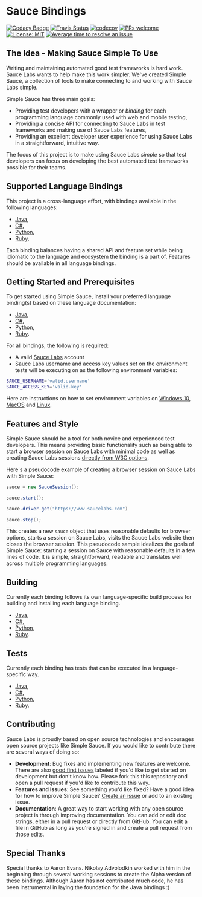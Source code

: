 # Sauce Bindings

[![Codacy Badge](https://api.codacy.com/project/badge/Grade/0b21fa72ecaa4a3c92bf7ac9481f4d7d)](https://app.codacy.com/app/SauceLabs/simple_sauce?utm_source=github.com&utm_medium=referral&utm_content=saucelabs/simple_sauce&utm_campaign=Badge_Grade_Dashboard)
[![Travis Status](https://travis-ci.org/saucelabs/simple_sauce.svg?branch=master)](https://travis-ci.org/saucelabs/simple_sauce)
[![codecov](https://codecov.io/gh/saucelabs/simple_sauce/branch/master/graph/badge.svg)](https://codecov.io/gh/saucelabs/simple_sauce)
[![PRs welcome](https://img.shields.io/badge/PRs-welcome-ff69b4.svg)](https://github.com/saucelabs/simple_sauce/issues?q=is%3Aissue+is%3Aopen+label%3A%22good+first+issue%22)
[![License: MIT](https://img.shields.io/badge/License-MIT-yellow.svg)](https://opensource.org/licenses/MIT)
[![Average time to resolve an issue](http://isitmaintained.com/badge/resolution/saucelabs/simple_sauce.svg)](http://isitmaintained.com/project/saucelabs/simple_sauce "Average time to resolve an issue")

## The Idea - Making Sauce Simple To Use

Writing and maintaining automated good test frameworks is hard work. Sauce Labs wants to help make this work simpler. We've created Simple Sauce, a collection of tools to make connecting to and working with Sauce Labs simple.

Simple Sauce has three main goals:

-   Providing test developers with a wrapper or _binding_ for each programming language commonly used with web and mobile testing,
-   Providing a concise API for connecting to Sauce Labs in test frameworks and making use of Sauce Labs features,
-   Providing an excellent developer user experience for using Sauce Labs in a straightforward, intuitive way.

The focus of this project is to make using Sauce Labs _simple_ so that test developers can focus on developing the best automated test frameworks possible for their teams.

## Supported Language Bindings

This project is a cross-language effort, with bindings available in the following languages:

-   [Java](https://github.com/saucelabs/simple_sauce/tree/master/java),
-   [C#](https://github.com/saucelabs/simple_sauce/tree/master/dotnet),
-   [Python](https://github.com/saucelabs/simple_sauce/tree/master/python),
-   [Ruby](https://github.com/saucelabs/simple_sauce/tree/master/ruby).

Each binding balances having a shared API and feature set while being idiomatic to the language and ecosystem the binding is a part of. Features should be available in all language bindings. 

## Getting Started and Prerequisites

To get started using Simple Sauce, install your preferred language binding(s) based on these language documentation:

-   [Java](https://github.com/saucelabs/simple_sauce/tree/master/java/README.md),
-   [C#](https://github.com/saucelabs/simple_sauce/tree/master/dotnet/README.md),
-   [Python](https://github.com/saucelabs/simple_sauce/tree/master/python/README.md),
-   [Ruby](https://github.com/saucelabs/simple_sauce/tree/master/ruby/README.md).

For all bindings, the following is required:

-   A valid [Sauce Labs](https://app.saucelabs.com/login) account
-   Sauce Labs username and access key values set on the environment tests will be executing on as the following environment variables:

```bash
SAUCE_USERNAME='valid.username'
SAUCE_ACCESS_KEY='valid.key'
```

Here are instructions on how to set environment variables on [Windows 10](https://www.architectryan.com/2018/08/31/how-to-change-environment-variables-on-windows-10/), [MacOS](https://apple.stackexchange.com/questions/106778/how-do-i-set-environment-variables-on-os-x) and [Linux](https://askubuntu.com/questions/58814/how-do-i-add-environment-variables).

## Features and Style

Simple Sauce should be a tool for both novice and experienced test developers. This means providing basic functionality such as being able to start a browser session on Sauce Labs with minimal code as well as creating Sauce Labs sessions [directly from W3C options](https://wiki.saucelabs.com/display/DOCS/W3C+Capabilities+Support).

Here's a pseudocode example of creating a browser session on Sauce Labs with Simple Sauce:

```java
sauce = new SauceSession();

sauce.start();

sauce.driver.get("https://www.saucelabs.com")

sauce.stop();
```

This creates a new `sauce` object that uses reasonable defaults for browser options, starts a session on Sauce Labs, visits the Sauce Labs website then closes the browser session. This pseudocode sample idealizes the goals of Simple Sauce: starting a session on Sauce with reasonable defaults in a few lines of code. It is simple, straightforward, readable and translates well across multiple programming languages. 

## Building

Currently each binding follows its own language-specific build process for building and installing each language binding.

-   [Java](https://github.com/saucelabs/simple_sauce/tree/master/java/README.md#building),
-   [C#](https://github.com/saucelabs/simple_sauce/tree/master/dotnet/README.md),
-   [Python](https://github.com/saucelabs/simple_sauce/tree/master/python#installation),
-   [Ruby](https://github.com/saucelabs/simple_sauce/tree/master/ruby#installation).

## Tests

Currently each binding has tests that can be executed in a language-specific way. 

-   [Java](https://github.com/saucelabs/simple_sauce/tree/master/java/README.md#testing),
-   [C#](https://github.com/saucelabs/simple_sauce/tree/master/dotnet/README.md),
-   [Python](https://github.com/saucelabs/simple_sauce/tree/master/python#testing),
-   [Ruby](https://github.com/saucelabs/simple_sauce/tree/master/ruby#installation).


## Contributing

Sauce Labs is proudly based on open source technologies and encourages open source projects like Simple Sauce. If you would like to contribute there are several ways of doing so:

-   **Development**: Bug fixes and implementing new features are welcome. There are also [good first issues](https://github.com/saucelabs/simple_sauce/issues?q=is%3Aissue+is%3Aopen+label%3A%22good+first+issue%22) labeled if you'd like to get started on development but don't know how. Please fork this this repository and open a pull request if you'd like to contribute this way.
-   **Features and Issues**: See something you'd like fixed? Have a good idea for how to improve Simple Sauce? [Create an issue](https://github.com/saucelabs/simple_sauce/issues) or add to an existing issue. 
-   **Documentation**: A great way to start working with any open source project is through improving documentation. You can add or edit doc strings, either in a pull request or directly from GitHub. You can edit a file in GitHub as long as you're signed in and create a pull request from those edits. 

## Special Thanks

Special thanks to Aaron Evans. Nikolay Advolodkin worked with him in the beginning through several working sessions to create the Alpha version of these bindings. Although Aaron has not contributed much code, he has been instrumental in laying the foundation for the Java bindings :)
